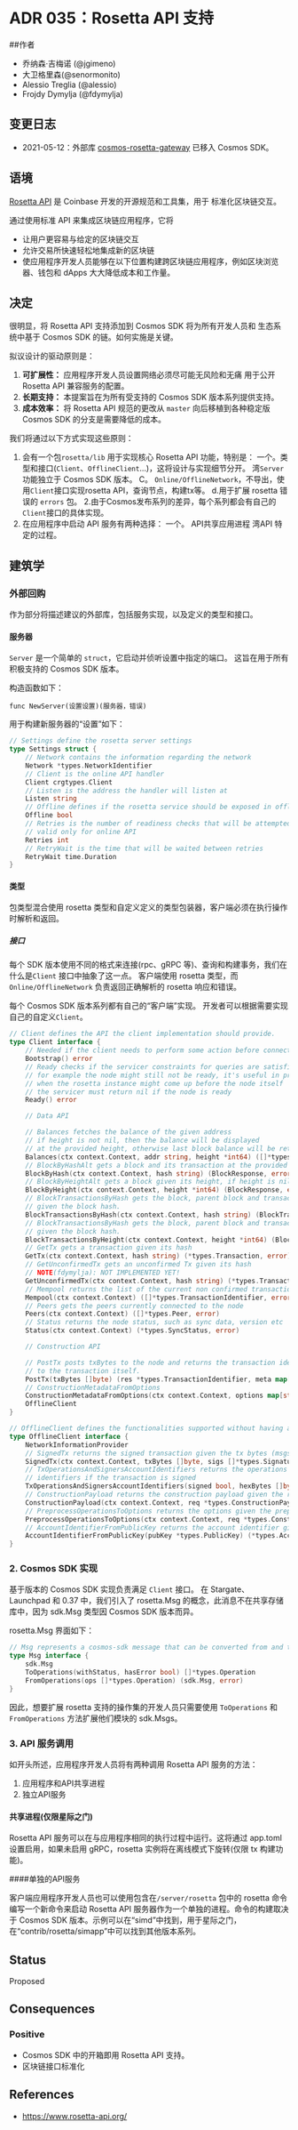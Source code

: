 # ADR 035：Rosetta API 支持

##作者

- 乔纳森·吉梅诺 (@jgimeno)
- 大卫格里森(@senormonito)
- Alessio Treglia (@alessio)
- Frojdy Dymylja (@fdymylja)

## 变更日志

- 2021-05-12：外部库 [cosmos-rosetta-gateway](https://github.com/tendermint/cosmos-rosetta-gateway) 已移入 Cosmos SDK。

## 语境

[Rosetta API](https://www.rosetta-api.org/) 是 Coinbase 开发的开源规范和工具集，用于
标准化区块链交互。

通过使用标准 API 来集成区块链应用程序，它将

* 让用户更容易与给定的区块链交互
* 允许交易所快速轻松地集成新的区块链
* 使应用程序开发人员能够在以下位置构建跨区块链应用程序，例如区块浏览器、钱包和 dApps
  大大降低成本和工作量。

## 决定

很明显，将 Rosetta API 支持添加到 Cosmos SDK 将为所有开发人员和
生态系统中基于 Cosmos SDK 的链。如何实施是关键。

拟议设计的驱动原则是：

1. **可扩展性：** 应用程序开发人员设置网络必须尽可能无风险和无痛
   用于公开 Rosetta API 兼容服务的配置。
2. **长期支持：** 本提案旨在为所有受支持的 Cosmos SDK 版本系列提供支持。
3. **成本效率：** 将 Rosetta API 规范的更改从 `master` 向后移植到各种稳定版
   Cosmos SDK 的分支是需要降低的成本。

我们将通过以下方式实现这些原则：

1. 会有一个包`rosetta/lib`
   用于实现核心 Rosetta API 功能，特别是：
   一个。类型和接口(`Client`、`OfflineClient`...)，这将设计与实现细节分开。
   湾`Server` 功能独立于 Cosmos SDK 版本。
   C。 `Online/OfflineNetwork`，不导出，使用`Client`接口实现rosetta API，查询节点，构建tx等。
   d.用于扩展 rosetta 错误的 `errors` 包。
2.由于Cosmos发布系列的差异，每个系列都会有自己的`Client`接口的具体实现。
3. 在应用程序中启动 API 服务有两种选择：
   一个。 API共享应用进程
   湾API 特定的过程。

## 建筑学

### 外部回购

作为部分将描述建议的外部库，包括服务实现，以及定义的类型和接口。

#### 服务器 

`Server` 是一个简单的 `struct`，它启动并侦听设置中指定的端口。 这旨在用于所有积极支持的 Cosmos SDK 版本。

构造函数如下：

`func NewServer(设置设置)(服务器，错误)`

用于构建新服务器的“设置”如下： 

```go
// Settings define the rosetta server settings
type Settings struct {
	// Network contains the information regarding the network
	Network *types.NetworkIdentifier
	// Client is the online API handler
	Client crgtypes.Client
	// Listen is the address the handler will listen at
	Listen string
	// Offline defines if the rosetta service should be exposed in offline mode
	Offline bool
	// Retries is the number of readiness checks that will be attempted when instantiating the handler
	// valid only for online API
	Retries int
	// RetryWait is the time that will be waited between retries
	RetryWait time.Duration
}
```

#### 类型

包类型混合使用 rosetta 类型和自定义定义的类型包装器，客户端必须在执行操作时解析和返回。

##### 接口

每个 SDK 版本使用不同的格式来连接(rpc、gRPC 等)、查询和构建事务，我们在什么是`Client` 接口中抽象了这一点。
客户端使用 rosetta 类型，而 `Online/OfflineNetwork` 负责返回正确解析的 rosetta 响应和错误。

每个 Cosmos SDK 版本系列都有自己的“客户端”实现。
开发者可以根据需要实现自己的自定义`Client`。 

```go
// Client defines the API the client implementation should provide.
type Client interface {
	// Needed if the client needs to perform some action before connecting.
	Bootstrap() error
	// Ready checks if the servicer constraints for queries are satisfied
	// for example the node might still not be ready, it's useful in process
	// when the rosetta instance might come up before the node itself
	// the servicer must return nil if the node is ready
	Ready() error

	// Data API

	// Balances fetches the balance of the given address
	// if height is not nil, then the balance will be displayed
	// at the provided height, otherwise last block balance will be returned
	Balances(ctx context.Context, addr string, height *int64) ([]*types.Amount, error)
	// BlockByHashAlt gets a block and its transaction at the provided height
	BlockByHash(ctx context.Context, hash string) (BlockResponse, error)
	// BlockByHeightAlt gets a block given its height, if height is nil then last block is returned
	BlockByHeight(ctx context.Context, height *int64) (BlockResponse, error)
	// BlockTransactionsByHash gets the block, parent block and transactions
	// given the block hash.
	BlockTransactionsByHash(ctx context.Context, hash string) (BlockTransactionsResponse, error)
	// BlockTransactionsByHash gets the block, parent block and transactions
	// given the block hash.
	BlockTransactionsByHeight(ctx context.Context, height *int64) (BlockTransactionsResponse, error)
	// GetTx gets a transaction given its hash
	GetTx(ctx context.Context, hash string) (*types.Transaction, error)
	// GetUnconfirmedTx gets an unconfirmed Tx given its hash
	// NOTE(fdymylja): NOT IMPLEMENTED YET!
	GetUnconfirmedTx(ctx context.Context, hash string) (*types.Transaction, error)
	// Mempool returns the list of the current non confirmed transactions
	Mempool(ctx context.Context) ([]*types.TransactionIdentifier, error)
	// Peers gets the peers currently connected to the node
	Peers(ctx context.Context) ([]*types.Peer, error)
	// Status returns the node status, such as sync data, version etc
	Status(ctx context.Context) (*types.SyncStatus, error)

	// Construction API

	// PostTx posts txBytes to the node and returns the transaction identifier plus metadata related
	// to the transaction itself.
	PostTx(txBytes []byte) (res *types.TransactionIdentifier, meta map[string]interface{}, err error)
	// ConstructionMetadataFromOptions
	ConstructionMetadataFromOptions(ctx context.Context, options map[string]interface{}) (meta map[string]interface{}, err error)
	OfflineClient
}

// OfflineClient defines the functionalities supported without having access to the node
type OfflineClient interface {
	NetworkInformationProvider
	// SignedTx returns the signed transaction given the tx bytes (msgs) plus the signatures
	SignedTx(ctx context.Context, txBytes []byte, sigs []*types.Signature) (signedTxBytes []byte, err error)
	// TxOperationsAndSignersAccountIdentifiers returns the operations related to a transaction and the account
	// identifiers if the transaction is signed
	TxOperationsAndSignersAccountIdentifiers(signed bool, hexBytes []byte) (ops []*types.Operation, signers []*types.AccountIdentifier, err error)
	// ConstructionPayload returns the construction payload given the request
	ConstructionPayload(ctx context.Context, req *types.ConstructionPayloadsRequest) (resp *types.ConstructionPayloadsResponse, err error)
	// PreprocessOperationsToOptions returns the options given the preprocess operations
	PreprocessOperationsToOptions(ctx context.Context, req *types.ConstructionPreprocessRequest) (options map[string]interface{}, err error)
	// AccountIdentifierFromPublicKey returns the account identifier given the public key
	AccountIdentifierFromPublicKey(pubKey *types.PublicKey) (*types.AccountIdentifier, error)
}
```

### 2. Cosmos SDK 实现

基于版本的 Cosmos SDK 实现负责满足 `Client` 接口。
在 Stargate、Launchpad 和 0.37 中，我们引入了 rosetta.Msg 的概念，此消息不在共享存储库中，因为 sdk.Msg 类型因 Cosmos SDK 版本而异。

rosetta.Msg 界面如下： 

```go
// Msg represents a cosmos-sdk message that can be converted from and to a rosetta operation.
type Msg interface {
	sdk.Msg
	ToOperations(withStatus, hasError bool) []*types.Operation
	FromOperations(ops []*types.Operation) (sdk.Msg, error)
}
```

因此，想要扩展 rosetta 支持的操作集的开发人员只需要使用 `ToOperations` 和 `FromOperations` 方法扩展他们模块的 sdk.Msgs。

### 3. API 服务调用

如开头所述，应用程序开发人员将有两种调用 Rosetta API 服务的方法：

1. 应用程序和API共享进程
2. 独立API服务

#### 共享进程(仅限星际之门)

Rosetta API 服务可以在与应用程序相同的执行过程中运行。这将通过 app.toml 设置启用，如果未启用 gRPC，rosetta 实例将在离线模式下旋转(仅限 tx 构建功能)。

####单独的API服务

客户端应用程序开发人员也可以使用包含在`/server/rosetta` 包中的 rosetta 命令编写一个新命令来启动 Rosetta API 服务器作为一个单独的进程。命令的构建取决于 Cosmos SDK 版本。示例可以在“simd”中找到，用于星际之门，在“contrib/rosetta/simapp”中可以找到其他版本系列。 

## Status

Proposed

## Consequences

### Positive

- Cosmos SDK 中的开箱即用 Rosetta API 支持。
- 区块链接口标准化 

## References

- https://www.rosetta-api.org/
